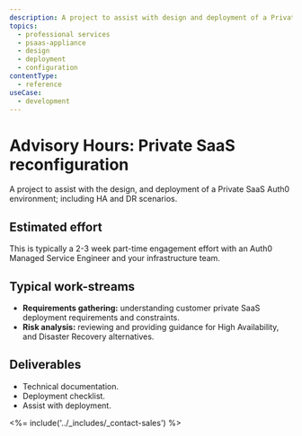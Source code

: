```yaml
---
description: A project to assist with design and deployment of a Private SaaS Auth0 environment.
topics:
  - professional services
  - psaas-appliance
  - design
  - deployment
  - configuration
contentType:
  - reference
useCase:
  - development
---
```


# Advisory Hours: Private SaaS reconfiguration

A project to assist with the design, and deployment of a Private SaaS Auth0 environment; including HA and DR scenarios.

## Estimated effort

This is typically a 2-3 week part-time engagement effort with an Auth0 Managed Service Engineer and your infrastructure team.

## Typical work-streams

* **Requirements gathering:** understanding customer private SaaS deployment requirements and constraints.
* **Risk analysis:** reviewing and providing guidance for High Availability, and Disaster Recovery alternatives.

## Deliverables

* Technical documentation.
* Deployment checklist.
* Assist with deployment.

<%= include('../_includes/_contact-sales') %>
